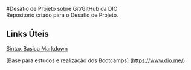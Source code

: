 #Desafio de Projeto sobre Git/GitHub da DIO  
Repositorio criado para o Desafio de Projeto.
 
## Links Úteis 
[Sintax Basica Markdown](https://www.markdownguide.org/basic-syntax/)

[Base para estudos e realização dos Bootcamps] (https://www.dio.me/)
